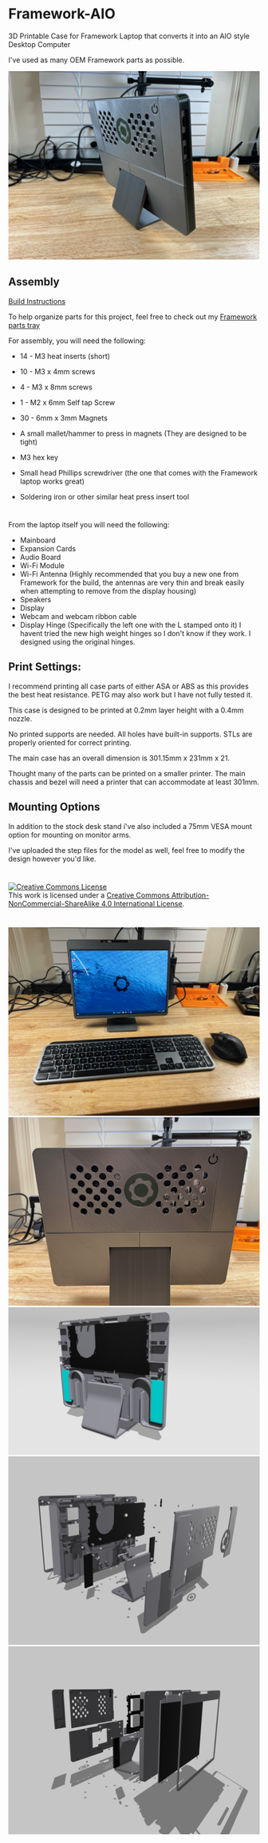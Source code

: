 # Framework-AIO
3D Printable Case for Framework Laptop that converts it into an AIO style Desktop Computer

I've used as many OEM Framework parts as possible.

![Side](https://github.com/whatthefilament/Framework-AIO/blob/main/Images/Assembly%20Instruction%20Manual%20Pictures/IMG_1860.jpeg)

## Assembly

[Build Instructions](https://www.instructables.com/Framework-AIO-Assembly/)

To help organize parts for this project, feel free to check out my [Framework parts tray](https://www.printables.com/model/253099-framework-parts-tray)

For assembly, you will need the following:

- 14 - M3 heat inserts (short)
- 10 - M3 x 4mm screws
- 4 - M3 x 8mm screws
- 1 - M2 x 6mm Self tap Screw
- 30 - 6mm x 3mm Magnets

- A small mallet/hammer to press in magnets (They are designed to be tight)
- M3 hex key
- Small head Phillips screwdriver (the one that comes with the Framework laptop works great)
- Soldering iron or other similar heat press insert tool
#
From the laptop itself you will need the following:

- Mainboard
- Expansion Cards
- Audio Board
- Wi-Fi Module
- Wi-Fi Antenna (Highly recommended that you buy a new one from Framework for the build, the antennas are very thin and break easily when attempting to remove from the display housing)
- Speakers
- Display
- Webcam and webcam ribbon cable
- Display Hinge (Specifically the left one with the L stamped onto it) I havent tried the new high weight hinges so I don't know if they work. I designed using the original hinges.


## Print Settings:

I recommend printing all case parts of either ASA or ABS as this provides the best heat resistance. PETG may also work but I have not fully tested it. 

This case is designed to be printed at 0.2mm layer height with a 0.4mm nozzle.

No printed supports are needed. All holes have built-in supports. STLs are properly oriented for correct printing.

The main case has an overall dimension is 301.15mm x 231mm x 21. 

Thought many of the parts can be printed on a smaller printer. The main chassis and bezel will need a printer that can accommodate at least 301mm. 

## Mounting Options

In addition to the stock desk stand i've also included a 75mm VESA mount option for mounting on monitor arms.

I've uploaded the step files for the model as well, feel free to modify the design however you'd like. 

#
<a rel="license" href="http://creativecommons.org/licenses/by-nc-sa/4.0/"><img alt="Creative Commons License" style="border-width:0" src="https://i.creativecommons.org/l/by-nc-sa/4.0/80x15.png" /></a><br />This work is licensed under a <a rel="license" href="http://creativecommons.org/licenses/by-nc-sa/4.0/">Creative Commons Attribution-NonCommercial-ShareAlike 4.0 International License</a>.
#
![Running](https://github.com/whatthefilament/Framework-AIO/blob/main/Images/Assembly%20Instruction%20Manual%20Pictures/IMG_1865.jpeg)
![Back](https://github.com/whatthefilament/Framework-AIO/blob/main/Images/Assembly%20Instruction%20Manual%20Pictures/IMG_1863.jpeg)
![Back Render](https://github.com/whatthefilament/Framework-AIO/blob/main/Images/Framework%20AIO.jpg)
![Exploded 1](https://github.com/whatthefilament/Framework-AIO/blob/main/Images/Exploded1.jpg)
![Exploded 2](https://github.com/whatthefilament/Framework-AIO/blob/main/Images/Exploded2.jpg)

 